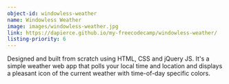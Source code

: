 ```yaml
---
object-id: windowless-weather
name: Windowless Weather
image: images/windowless-weather.jpg
link: https://dapierce.github.io/my-freecodecamp/windowless-weather/
listing-priority: 6
---
```


Designed and built from scratch using HTML, CSS and jQuery JS. It's a simple weather web app that polls your local time and location and displays a pleasant icon of the current weather with time-of-day specific colors.

